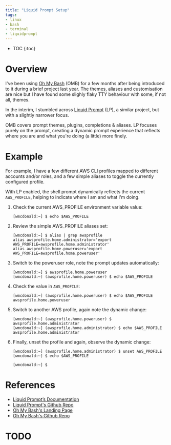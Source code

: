```yaml
---
title: "Liquid Prompt Setup"
tags:
- linux
- bash
- terminal
- liquidprompt
---
```


* TOC
{:toc}

# Overview
I've been using [Oh My Bash](https://ohmybash.nntoan.com/) (OMB) for a few months after being introduced to it during a brief project last year. The themes, aliases and customisation are nice but I have found some slighly flaky TTY behaviour with some, if not all, themes. 

In the interim, I stumbled across [Liquid Prompt](https://liquidprompt.readthedocs.io/en/stable/) (LP), a similar project, but with a slightly narrower focus. 

OMB covers prompt themes, plugins, completions & aliases. LP focuses purely on the prompt, creating a dynamic prompt experience that reflects where you are and what you're doing (a little) more finely. 

# Example
For example, I have a few different AWS CLI profiles mapped to different accounts and/or roles, and a few simple aliases to toggle the currently configured profile. 

With LP enabled, the shell prompt dynamically reflects the current `AWS_PROFILE`, helping to indicate where I am and what I'm doing.

1. Check the current AWS_PROFILE environment variable value:
    ```
    [wmcdonald:~] $ echo $AWS_PROFILE
    ```
2. Review the simple AWS_PROFILE aliases set:
    ```
    [wmcdonald:~] $ alias | grep awsprofile
    alias awsprofile.home.administrator='export AWS_PROFILE=awsprofile.home.administrator'
    alias awsprofile.home.poweruser='export AWS_PROFILE=awsprofile.home.poweruser'
    ```
3. Switch to the poweruser role, note the prompt updates automatically:
    ```
    [wmcdonald:~] $ awsprofile.home.poweruser 
    [wmcdonald:~] (awsprofile.home.poweruser) $ echo $AWS_PROFILE
    ```
4. Check the value in `AWS_PROFILE`:
    ```
    [wmcdonald:~] (awsprofile.home.poweruser) $ echo $AWS_PROFILE
    awsprofile.home.poweruser
    ```
5. Switch to another AWS profile, again note the dynamic change: 
    ```
    [wmcdonald:~] (awsprofile.home.poweruser) $ awsprofile.home.administrator 
    [wmcdonald:~] (awsprofile.home.administrator) $ echo $AWS_PROFILE
    awsprofile.home.administrator
    ```

6. Finally, unset the profile and again, observe the dynamic change: 
    ```
    [wmcdonald:~] (awsprofile.home.administrator) $ unset AWS_PROFILE 
    [wmcdonald:~] $ echo $AWS_PROFILE

    [wmcdonald:~] $ 
    ```

# References
- [Liquid Prompt’s Documentation](https://liquidprompt.readthedocs.io/en/stable/)
- [Liquid Prompt's Github Repo](https://github.com/liquidprompt/liquidprompt)
- [Oh My Bash's Landing Page](https://ohmybash.nntoan.com/)
- [Oh My Bash's Github Repo](https://github.com/ohmybash/oh-my-bash)

# TODO
